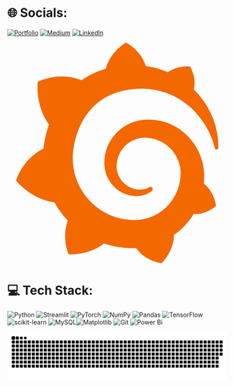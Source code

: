# 🌐 Socials:
[![Portfolio](https://img.shields.io/badge/Personal-Blog-blue)](https://adobyy.github.io/) [![Medium](https://img.shields.io/badge/Medium-12100E?logo=medium&logoColor=white)](https://medium.com/@adoby) [![LinkedIn](https://img.shields.io/badge/LinkedIn-%230077B5.svg?logo=linkedin&logoColor=white)](https://linkedin.com/in/bohdan-yarinko-338816269)  

<svg role="img" fill="#F46800" viewBox="0 0 24 24" xmlns="http://www.w3.org/2000/svg"><title>Grafana</title><path d="M23.02 10.59a8.578 8.578 0 0 0-.862-3.034 8.911 8.911 0 0 0-1.789-2.445c.337-1.342-.413-2.505-.413-2.505-1.292-.08-2.113.4-2.416.62-.052-.02-.102-.044-.154-.064-.22-.089-.446-.172-.677-.247-.231-.073-.47-.14-.711-.197a9.867 9.867 0 0 0-.875-.161C14.557.753 12.94 0 12.94 0c-1.804 1.145-2.147 2.744-2.147 2.744l-.018.093c-.098.029-.2.057-.298.088-.138.042-.275.094-.413.143-.138.055-.275.107-.41.166a8.869 8.869 0 0 0-1.557.87l-.063-.029c-2.497-.955-4.716.195-4.716.195-.203 2.658.996 4.33 1.235 4.636a11.608 11.608 0 0 0-.607 2.635C1.636 12.677.953 15.014.953 15.014c1.926 2.214 4.171 2.351 4.171 2.351.003-.002.006-.002.006-.005.285.509.615.994.986 1.446.156.19.32.371.488.548-.704 2.009.099 3.68.099 3.68 2.144.08 3.553-.937 3.849-1.173a9.784 9.784 0 0 0 3.164.501h.08l.055-.003.107-.002.103-.005.003.002c1.01 1.44 2.788 1.646 2.788 1.646 1.264-1.332 1.337-2.653 1.337-2.94v-.058c0-.02-.003-.039-.003-.06.265-.187.52-.387.758-.6a7.875 7.875 0 0 0 1.415-1.7c1.43.083 2.437-.885 2.437-.885-.236-1.49-1.085-2.216-1.264-2.354l-.018-.013-.016-.013a.217.217 0 0 1-.031-.02c.008-.092.016-.18.02-.27.011-.162.016-.323.016-.48v-.253l-.005-.098-.008-.135a1.891 1.891 0 0 0-.01-.13c-.003-.042-.008-.083-.013-.125l-.016-.124-.018-.122a6.215 6.215 0 0 0-2.032-3.73 6.015 6.015 0 0 0-3.222-1.46 6.292 6.292 0 0 0-.85-.048l-.107.002h-.063l-.044.003-.104.008a4.777 4.777 0 0 0-3.335 1.695c-.332.4-.592.84-.768 1.297a4.594 4.594 0 0 0-.312 1.817l.003.091c.005.055.007.11.013.164a3.615 3.615 0 0 0 .698 1.82 3.53 3.53 0 0 0 1.827 1.282c.33.098.66.14.971.137.039 0 .078 0 .114-.002l.063-.003c.02 0 .041-.003.062-.003.034-.002.065-.007.099-.01.007 0 .018-.003.028-.003l.031-.005.06-.008a1.18 1.18 0 0 0 .112-.02c.036-.008.072-.013.109-.024a2.634 2.634 0 0 0 .914-.415c.028-.02.056-.041.085-.065a.248.248 0 0 0 .039-.35.244.244 0 0 0-.309-.06l-.078.042c-.09.044-.184.083-.283.116a2.476 2.476 0 0 1-.475.096c-.028.003-.054.006-.083.006l-.083.002c-.026 0-.054 0-.08-.002l-.102-.006h-.012l-.024.006c-.016-.003-.031-.003-.044-.006-.031-.002-.06-.007-.091-.01a2.59 2.59 0 0 1-.724-.213 2.557 2.557 0 0 1-.667-.438 2.52 2.52 0 0 1-.805-1.475 2.306 2.306 0 0 1-.029-.444l.006-.122v-.023l.002-.031c.003-.021.003-.04.005-.06a3.163 3.163 0 0 1 1.352-2.29 3.12 3.12 0 0 1 .937-.43 2.946 2.946 0 0 1 .776-.101h.06l.07.002.045.003h.026l.07.005a4.041 4.041 0 0 1 1.635.49 3.94 3.94 0 0 1 1.602 1.662 3.77 3.77 0 0 1 .397 1.414l.005.076.003.075c.002.026.002.05.002.075 0 .024.003.052 0 .07v.065l-.002.073-.008.174a6.195 6.195 0 0 1-.08.639 5.1 5.1 0 0 1-.267.927 5.31 5.31 0 0 1-.624 1.13 5.052 5.052 0 0 1-3.237 2.014 4.82 4.82 0 0 1-.649.066l-.039.003h-.287a6.607 6.607 0 0 1-1.716-.265 6.776 6.776 0 0 1-3.4-2.274 6.75 6.75 0 0 1-.746-1.15 6.616 6.616 0 0 1-.714-2.596l-.005-.083-.002-.02v-.056l-.003-.073v-.096l-.003-.104v-.07l.003-.163c.008-.22.026-.45.054-.678a8.707 8.707 0 0 1 .28-1.355c.128-.444.286-.872.473-1.277a7.04 7.04 0 0 1 1.456-2.1 5.925 5.925 0 0 1 .953-.763c.169-.111.343-.213.524-.306.089-.05.182-.091.273-.135.047-.02.093-.042.138-.062a7.177 7.177 0 0 1 .714-.267l.145-.045c.049-.015.098-.026.148-.041.098-.029.197-.052.296-.076.049-.013.1-.02.15-.033l.15-.032.151-.028.076-.013.075-.01.153-.024c.057-.01.114-.013.171-.023l.169-.021c.036-.003.073-.008.106-.01l.073-.008.036-.003.042-.002c.057-.003.114-.008.171-.01l.086-.006h.023l.037-.003.145-.007a7.999 7.999 0 0 1 1.708.125 7.917 7.917 0 0 1 2.048.68 8.253 8.253 0 0 1 1.672 1.09l.09.077.089.078c.06.052.114.107.171.159.057.052.112.106.166.16.052.055.107.107.159.164a8.671 8.671 0 0 1 1.41 1.978c.012.026.028.052.04.078l.04.078.075.156c.023.051.05.1.07.153l.065.15a8.848 8.848 0 0 1 .45 1.34.19.19 0 0 0 .201.142.186.186 0 0 0 .172-.184c.01-.246.002-.532-.024-.856z"/></svg>

# 💻 Tech Stack:
 ![Python](https://img.shields.io/badge/python-3670A0?style=for-the-badge&logo=python&logoColor=ffdd54) ![Streamlit](https://img.shields.io/badge/Streamlit-%23FE4B4B.svg?style=for-the-badge&logo=streamlit&logoColor=white)  ![PyTorch](https://img.shields.io/badge/PyTorch-%23EE4C2C.svg?style=for-the-badge&logo=PyTorch&logoColor=white) ![NumPy](https://img.shields.io/badge/numpy-%23013243.svg?style=for-the-badge&logo=numpy&logoColor=white) ![Pandas](https://img.shields.io/badge/pandas-%23150458.svg?style=for-the-badge&logo=pandas&logoColor=white) ![TensorFlow](https://img.shields.io/badge/TensorFlow-%23FF6F00.svg?style=for-the-badge&logo=TensorFlow&logoColor=white) ![scikit-learn](https://img.shields.io/badge/scikit--learn-%23F7931E.svg?style=for-the-badge&logo=scikit-learn&logoColor=white) ![MySQL](https://img.shields.io/badge/mysql-4479A1.svg?style=for-the-badge&logo=mysql&logoColor=white)![Matplotlib](https://img.shields.io/badge/Matplotlib-%23ffffff.svg?style=for-the-badge&logo=Matplotlib&logoColor=black) ![Git](https://img.shields.io/badge/git-%23F05033.svg?style=for-the-badge&logo=git&logoColor=white) ![Power Bi](https://img.shields.io/badge/power_bi-F2C811?style=for-the-badge&logo=powerbi&logoColor=black)

<!--
**AdobyY/adobyy** is a ✨ _special_ ✨ repository because its `README.md` (this file) appears on your GitHub profile.

Here are some ideas to get you started:

- 🔭 I’m currently working on ...
- 🌱 I’m currently learning ...
- 👯 I’m looking to collaborate on ...
- 🤔 I’m looking for help with ...
- 💬 Ask me about ...
- 📫 How to reach me: ...
- 😄 Pronouns: ...
- ⚡ Fun fact: ...
-->

<picture>
  <source media="(prefers-color-scheme: dark)" srcset="https://raw.githubusercontent.com/AdobyY/adobyy/output/github-snake-dark.svg" />
  <source media="(prefers-color-scheme: light)" srcset="https://raw.githubusercontent.com/AdobyY/adobyy/output/github-snake.svg" />
  <img alt="github-snake" src="https://raw.githubusercontent.com/AdobyY/adobyy/output/github-snake.svg" />
</picture>
